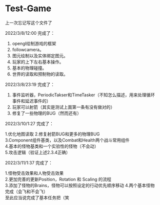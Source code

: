# Test-Game

上一次忘记写这个文件了  

2022/3/8/12:00 完成了：  

1. opengl绘制游戏的框架
2. followcamera。
3. 图元绘制以及实体绑定图元。
4. 玩家的上下左右基本操作。
5. 基本的物理碰撞。
6. 世界的读取和预制物的读取。

2022/3/8/23:19 完成了：  

1. 事件监听器，PeriodicTakser和TimeTasker（不知怎么描述，用来处理循环事件和延迟事件的）
2. 玩家可以射箭（其实是测试上面第一条有没有做对的）
3. 修复了一些物理的BUG（然而还有）

2022/3/10/1:27 完成了：   

1.优化地图读取
2.修复射箭BUG和更多的物理BUG   
3.Component组件基类，以及Combat和Health两个战斗常用组件   
4.基本的怪物基类和一个实验性的怪物（不会动）   
5.攻击逻辑（验证上述2.3.4正确）   

2022/3/11/1:37 完成了：   

1.怪物受击效果和人物受击效果   
2.更加完善的更新Position，Rotation 和 Scaling 的流程   
3.添加了怪物的Brains，怪物可以按照设定的行动优先顺序移动
4.两个基本怪物完成（会飞和不会飞）   
至此应当说完成了基本任务把（笑   